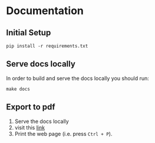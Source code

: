 # Documentation

## Initial Setup

```
pip install -r requirements.txt
```

## Serve docs locally

In order to build and serve the docs locally you should run:

```
make docs
```

## Export to pdf

1. Serve the docs locally 
2. visit this [link](http://localhost:8000/print_page.html)
3. Print the web page (i.e. press `Ctrl + P`).
